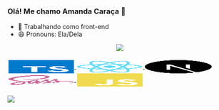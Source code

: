 ### Olá! Me chamo Amanda Caraça 👋

- 🔭  Trabalhando como front-end
- 😄 Pronouns: Ela/Dela
<div style="padding-left: 0px; margin-left: 0; display: flex; flex-direction: row; justify-content: center; align-items: center; width: 100%;">
  <a href="https://github.com/ThiagoIturra">
  <img height="175px" src="https://github-readme-stats.vercel.app/api?username=mandfront&show_icons=true&theme=blueberry"/>
<!--   <img height="175px" src="https://github-readme-stats.vercel.app/api/top-langs/?username=mandfront&layout=donut&langs_count=7&theme=blueberry"/>  -->
</div>
 <div style="display: inline_block"><br>
  <img align="center" alt="Mand-Ts" height="30" width="150" src="https://raw.githubusercontent.com/devicons/devicon/master/icons/typescript/typescript-plain.svg">
  <img align="center" alt="Mand-React" height="30" width="150" src="https://raw.githubusercontent.com/devicons/devicon/master/icons/react/react-original.svg">
  <img align="center" alt="Mand-NextJs" height="30" width="150" src="https://raw.githubusercontent.com/devicons/devicon/master/icons/nextjs/nextjs-original.svg">
  <img align="center" alt="Mand-CSS" height="30" width="150" src="https://raw.githubusercontent.com/devicons/devicon/master/icons/sass/sass-original.svg">
  <img align="center" alt="Mand-Js" height="30" width="150" src="https://raw.githubusercontent.com/devicons/devicon/master/icons/javascript/javascript-plain.svg">
</div>

<div style="align-items: center; margin-top: 20px;">
  <a href ="mailto:amandacaraca.profissional@gmail.com"><img src="https://img.shields.io/badge/-Gmail-%23333?style=for-the-badge&logo=gmail&logoColor=white" target="_blank"></a> 
</div>

##

<!-- <div align="center">
  <a href="https://github.com/mandfront">
  <img height="180em" src="https://github-readme-stats.vercel.app/api?username=mandfront&show_icons=true&theme=dark&include_all_commits=true&count_private=true"/>
   
  <img height="180em" src="https://github-readme-stats.vercel.app/api/top-langs/?username=mandfront&layout=compact&langs_count=7&theme=dark"/>

 
</div>  -->
  
  

